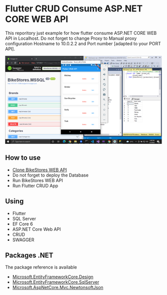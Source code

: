 # Flutter CRUD Consume ASP.NET CORE WEB API
This reporitory just example for how flutter consume ASP.NET CORE WEB API in Localhost. Do not forget to change Proxy to Manual proxy configuration Hostname to 10.0.2.2 and Port number [adapted to your PORT API].

![Alt Text](https://github.com/alkaren/FLUTTER-CRUD-WITH-ASP.NET-CORE-WEB-API/blob/main/example.png)

## How to use
<ul>
  <li><a href="https://github.com/alkaren/EF-CORE-6-ASP.NET-Core-Web-API">Clone BikeStores WEB API</a></li>
  <li>Do not forget to deploy the Database</li>
  <li>Run BikeStores WEB API</li>
  <li>Run Flutter CRUD App</li>
</ul>

## Using
- Flutter
- SQL Server
- EF Core 6
- ASP.NET Core Web API
- CRUD
- SWAGGER

## Packages .NET
The package reference is available
<ul>
  <li><a href="https://www.nuget.org/packages/Microsoft.EntityFrameworkCore.Design/">Microsoft.EntityFrameworkCore.Design</a></li>
  <li><a href="https://www.nuget.org/packages/Microsoft.EntityFrameworkCore.SqlServer/">Microsoft.EntityFrameworkCore.SqlServer</a></li>
  <li><a href="https://www.nuget.org/packages/Microsoft.AspNetCore.Mvc.NewtonsoftJson/">Microsoft.AspNetCore.Mvc.NewtonsoftJson</a></li>
</ul>